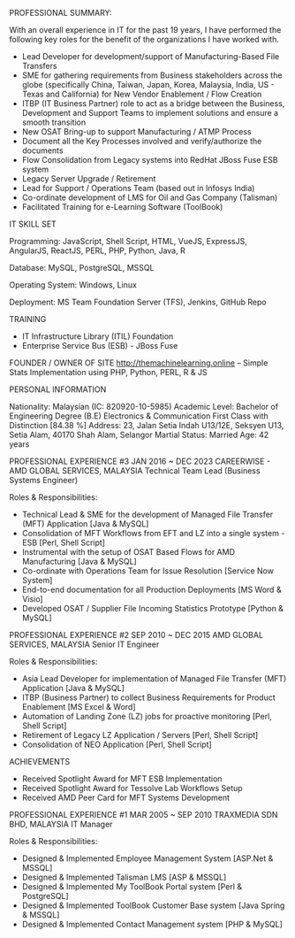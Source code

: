 PROFESSIONAL SUMMARY:

With an overall experience in IT for the past 19 years, I have performed the following key roles for
the benefit of the organizations I have worked with.
* Lead Developer for development/support of Manufacturing-Based File Transfers
* SME for gathering requirements from Business stakeholders across the globe
(specifically China, Taiwan, Japan, Korea, Malaysia, India, US - Texas and California) for New Vendor
Enablement / Flow Creation
* ITBP (IT Business Partner) role to act as a bridge between the Business, Development and Support
Teams to implement solutions and ensure a smooth transition
* New OSAT Bring-up to support Manufacturing / ATMP Process
* Document all the Key Processes involved and verify/authorize the documents
* Flow Consolidation from Legacy systems into RedHat JBoss Fuse ESB system
* Legacy Server Upgrade / Retirement
* Lead for Support / Operations Team (based out in Infosys India)
* Co-ordinate development of LMS for Oil and Gas Company (Talisman)
* Facilitated Training for e-Learning Software (ToolBook)

IT SKILL SET

Programming: JavaScript, Shell Script, HTML, VueJS, ExpressJS, AngularJS, ReactJS,
PERL, PHP, Python, Java, R

Database: MySQL, PostgreSQL, MSSQL

Operating System: Windows, Linux

Deployment: MS Team Foundation Server (TFS), Jenkins, GitHub Repo

TRAINING
* IT Infrastructure Library (ITIL) Foundation
* Enterprise Service Bus (ESB) - JBoss Fuse

FOUNDER / OWNER OF SITE
http://themachinelearning.online – Simple Stats Implementation using PHP, Python, PERL, R & JS

PERSONAL INFORMATION

Nationality: Malaysian (IC: 820920-10-5985)
Academic Level: Bachelor of Engineering Degree (B.E) Electronics & Communication
First Class with Distinction [84.38 %]
Address: 23, Jalan Setia Indah U13/12E, Seksyen U13, Setia Alam, 40170 Shah Alam, Selangor
Martial Status: Married Age: 42 years

PROFESSIONAL EXPERIENCE #3 JAN 2016 ~ DEC 2023
CAREERWISE - AMD GLOBAL SERVICES, MALAYSIA Technical Team Lead (Business Systems Engineer)

Roles & Responsibilities:
* Technical Lead & SME for the development of Managed File Transfer (MFT) Application [Java & MySQL]
* Consolidation of MFT Workflows from EFT and LZ into a single system - ESB [Perl, Shell Script]
* Instrumental with the setup of OSAT Based Flows for AMD Manufacturing [Java & MySQL]
* Co-ordinate with Operations Team for Issue Resolution [Service Now System]
* End-to-end documentation for all Production Deployments [MS Word & Visio]
* Developed OSAT / Supplier File Incoming Statistics Prototype [Python & MySQL]

PROFESSIONAL EXPERIENCE #2 SEP 2010 ~ DEC 2015
AMD GLOBAL SERVICES, MALAYSIA Senior IT Engineer

Roles & Responsibilities:
* Asia Lead Developer for implementation of Managed File Transfer (MFT) Application [Java & MySQL]
* ITBP (Business Partner) to collect Business Requirements for Product Enablement [MS Excel & Word]
* Automation of Landing Zone (LZ) jobs for proactive monitoring [Perl, Shell Script]
* Retirement of Legacy LZ Application / Servers [Perl, Shell Script]
* Consolidation of NEO Application [Perl, Shell Script]

ACHIEVEMENTS
* Received Spotlight Award for MFT ESB Implementation
* Received Spotlight Award for Tessolve Lab Workflows Setup
* Received AMD Peer Card for MFT Systems Development

PROFESSIONAL EXPERIENCE #1 MAR 2005 ~ SEP 2010
TRAXMEDIA SDN BHD, MALAYSIA IT Manager

Roles & Responsibilities:
* Designed & Implemented Employee Management System [ASP.Net & MSSQL]
* Designed & Implemented Talisman LMS [ASP & MSSQL]
* Designed & Implemented My ToolBook Portal system [Perl & PostgreSQL]
* Designed & Implemented ToolBook Customer Base system [Java Spring & MSSQL]
* Designed & Implemented Contact Management system [PHP & MySQL]
